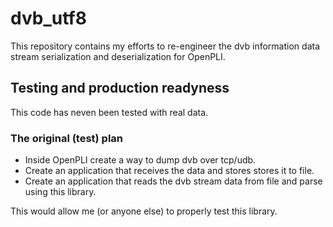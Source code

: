 # dvb_utf8

This repository contains my efforts to re-engineer the dvb information data stream serialization and deserialization for OpenPLI.

## Testing and production readyness
This code has neven been tested with real data.

### The original (test) plan
* Inside OpenPLI create a way to dump dvb over tcp/udb.
* Create an application that receives the data and stores stores it to file.
* Create an application that reads the dvb stream data from file and parse using this library.

This would allow me (or anyone else) to properly test this library.
